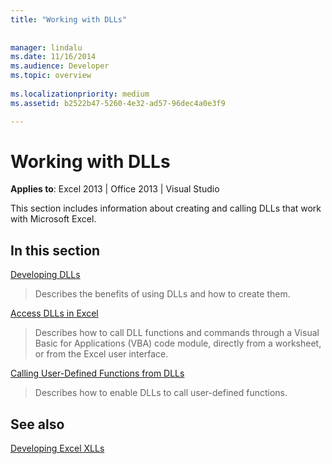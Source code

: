 ```yaml
---
title: "Working with DLLs"
 
 
manager: lindalu
ms.date: 11/16/2014
ms.audience: Developer
ms.topic: overview
 
ms.localizationpriority: medium
ms.assetid: b2522b47-5260-4e32-ad57-96dec4a0e3f9

---
```


# Working with DLLs

 **Applies to**: Excel 2013 | Office 2013 | Visual Studio 
  
This section includes information about creating and calling DLLs that work with Microsoft Excel.
  
## In this section

[Developing DLLs](developing-dlls.md)
  
> Describes the benefits of using DLLs and how to create them.
    
[Access DLLs in Excel](how-to-access-dlls-in-excel.md)
  
> Describes how to call DLL functions and commands through a Visual Basic for Applications (VBA) code module, directly from a worksheet, or from the Excel user interface. 
    
[Calling User-Defined Functions from DLLs](calling-user-defined-functions-from-dlls.md)
  
> Describes how to enable DLLs to call user-defined functions.
    
## See also



[Developing Excel XLLs](developing-excel-xlls.md)

